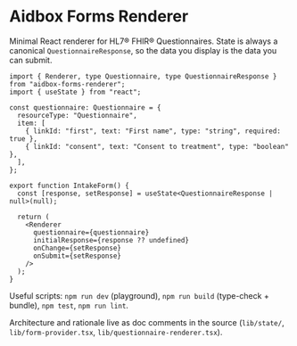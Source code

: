 # Aidbox Forms Renderer

Minimal React renderer for HL7® FHIR® Questionnaires. State is always a canonical `QuestionnaireResponse`, so the data you display is the data you can submit.

```tsx
import { Renderer, type Questionnaire, type QuestionnaireResponse } from "aidbox-forms-renderer";
import { useState } from "react";

const questionnaire: Questionnaire = {
  resourceType: "Questionnaire",
  item: [
    { linkId: "first", text: "First name", type: "string", required: true },
    { linkId: "consent", text: "Consent to treatment", type: "boolean" },
  ],
};

export function IntakeForm() {
  const [response, setResponse] = useState<QuestionnaireResponse | null>(null);

  return (
    <Renderer
      questionnaire={questionnaire}
      initialResponse={response ?? undefined}
      onChange={setResponse}
      onSubmit={setResponse}
    />
  );
}
```

Useful scripts: `npm run dev` (playground), `npm run build` (type-check + bundle), `npm test`, `npm run lint`.

Architecture and rationale live as doc comments in the source (`lib/state/`, `lib/form-provider.tsx`, `lib/questionnaire-renderer.tsx`).
